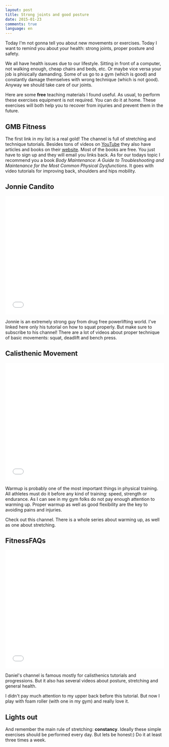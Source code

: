 ```yaml
---
layout: post
title: Strong joints and good posture
date: 2015-01-23
comments: true
language: en
---
```


Today I'm not gonna tell you about new movements or exercises. Today I want to remind you about your health: strong joints, proper posture and safety.

We all have health issues due to our lifestyle. Sitting in front of a computer, not walking enough, cheap chairs and beds, etc. Or maybe vice versa your job is phisically damanding. Some of us go to a gym (which is good) and constantly damage themselves with wrong technique (which is not good). Anyway we should take care of our joints.

Here are some __free__ teaching materials I found useful. As usual, to perform these exercises equipment is not required. You can do it at home. These exercises will both help you to recover from injuries and prevent them in the future.

## GMB Fitness

The first link in my list is a real gold! The channel is full of stretching and technique tutorials. Besides tons of videos on [YouTube](http://www.youtube.com/channel/UC_ruB7qtdk4KufASPRuWhZA) they also have articles and books on their [website](http://gmb.io/). Most of the books are free. You just have to sign up and they will email you links back. As for our todays topic I recommend you a book _Body Maintenance: A Guide to Troubleshooting and Maintenance for the Most Common Physical Dysfunctions_. It goes with video tutorials for improving back, shoulders and hips mobility.

## Jonnie Candito

<iframe width="100%" height="375" src="//www.youtube.com/embed/zoZWgTrZLd8" frameborder="0" allowfullscreen></iframe>

Jonnie is an extremely strong guy from drug free powerlifting world. I've linked here only his tutorial on how to squat properly. But make sure to subscribe to his channel! There are a lot of videos about proper technique of basic movements: squat, deadlift and bench press.

## Calisthenic Movement

<iframe width="100%" height="375" src="//www.youtube.com/embed/2Nk7W9jnpoc" frameborder="0" allowfullscreen></iframe>

Warmup is probably one of the most important things in physical training. All athletes must do it before any kind of training: speed, strength or endurance. As I can see in my gym folks do not pay enough attention to warming up. Proper warmup as well as good flexibility are the key to avoiding pains and injuries.

Check out this channel. There is a whole series about warming up, as well as one about stretching.

## FitnessFAQs

<iframe width="100%" height="375" src="//www.youtube.com/embed/PExMvVPSfeo" frameborder="0" allowfullscreen></iframe>

Daniel's channel is famous mostly for calisthenics tutorials and progressions. But it also has several videos about posture, stretching and general health.

I didn't pay much attention to my upper back before this tutorial. But now I play with foam roller (with one in my gym) and really love it.

## Lights out

And remember the main rule of stretching: __constancy__. Ideally these simple exercises should be performed every day. But lets be honest:) Do it at least three times a week.
